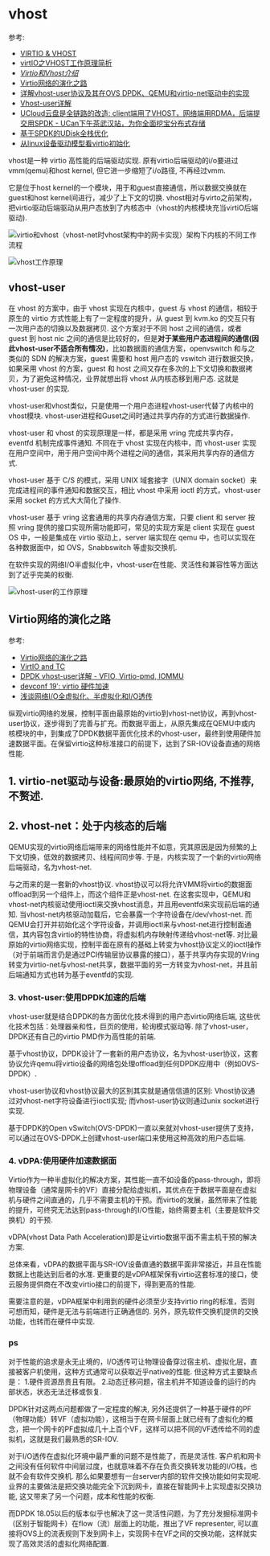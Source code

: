 # vhost
参考:
- [VIRTIO & VHOST](https://zhuanlan.zhihu.com/p/38370357)
- [virtIO之VHOST工作原理简析](https://www.cnblogs.com/ck1020/p/7204769.html)
- [*Virtio和Vhost介绍*](https://forum.huawei.com/enterprise/zh/thread-465473.html)
- [Virtio网络的演化之路](https://cloud.tencent.com/developer/article/1540284)
- [详解vhost-user协议及其在OVS DPDK、QEMU和virtio-net驱动中的实现](http://www.jeepxie.net/article/378987.html)
- [Vhost-user详解](https://www.jianshu.com/p/ae54cb57e608)
- [UCloud云盘是全链路的改造: client端用了VHOST，网络端用RDMA，后端提交用SPDK - UCan下午茶武汉站，为你全面挖宝分布式存储](http://www.ciotimes.com/index.php?m=content&c=index&a=app_show&catid=67&id=163237)
- [基于SPDK的UDisk全栈优化](/misc/pdf/io/02_Presentation_06_Full_Stack_Optimization_for_Udisk_with_SPDK_UCloud_Yutian.pdf)
- [从linux设备驱动模型看virtio初始化](http://blog.chinaunix.net/uid-28541347-id-5820032.html)

vhost是一种 virtio 高性能的后端驱动实现. 原有virtio后端驱动的i/o要进过vmm(qemu)和host kernel, 但它进一步缩短了i/o路径, 不再经过vmm.

它是位于host kernel的一个模块，用于和guest直接通信，所以数据交换就在guest和host kernel间进行，减少了上下文的切换. vhost相对与virto之前架构，把virtio驱动后端驱动从用户态放到了内核态中（vhost的内核模块充当virtiO后端驱动).

![virtio和vhost（vhost-net时vhost架构中的网卡实现）架构下内核的不同工作流程](/misc/img/virt/4nry30ay3h.jpeg)

![vhost工作原理](/misc/img/virt/905w5l04dt.jpeg)

## vhost-user
在 vhost 的方案中，由于 vhost 实现在内核中，guest 与 vhost 的通信，相较于原生的 virtio 方式性能上有了一定程度的提升，从 guest 到 kvm.ko 的交互只有一次用户态的切换以及数据拷贝. 这个方案对于不同 host 之间的通信，或者 guest 到 host nic 之间的通信是比较好的，但是**对于某些用户态进程间的通信(因此vhost-user不适合所有情况)**，比如数据面的通信方案，openvswitch 和与之类似的 SDN 的解决方案，guest 需要和 host 用户态的 vswitch 进行数据交换，如果采用 vhost 的方案，guest 和 host 之间又存在多次的上下文切换和数据拷贝，为了避免这种情况，业界就想出将 vhost 从内核态移到用户态. 这就是 vhost-user 的实现.

vhost-user和vhost类似，只是使用一个用户态进程vhost-user代替了内核中的vhost模块. vhost-user进程和Guset之间时通过共享内存的方式进行数据操作. 

vhost-user 和 vhost 的实现原理是一样，都是采用 vring 完成共享内存，eventfd 机制完成事件通知. 不同在于 vhost 实现在内核中，而 vhost-user 实现在用户空间中，用于用户空间中两个进程之间的通信，其采用共享内存的通信方式.

vhost-user 基于 C/S 的模式，采用 UNIX 域套接字（UNIX domain socket）来完成进程间的事件通知和数据交互，相比 vhost 中采用 ioctl 的方式，vhost-user 采用 socket 的方式大大简化了操作.

vhost-user 基于 vring 这套通用的共享内存通信方案，只要 client 和 server 按照 vring 提供的接口实现所需功能即可，常见的实现方案是 client 实现在 guest OS 中，一般是集成在 virtio 驱动上，server 端实现在 qemu 中，也可以实现在各种数据面中，如 OVS，Snabbswitch 等虚拟交换机.

在软件实现的网络I/O半虚拟化中，vhost-user在性能、灵活性和兼容性等方面达到了近乎完美的权衡.

![vhost-user的工作原理](/misc/img/virt/s5hebv5w16.jpeg)

## Virtio网络的演化之路 
参考:
- [Virtio网络的演化之路](https://www.sdnlab.com/24468.html)
- [VirtIO and TC](https://hackmd.io/@ebhFqyF8QryV_ZWAFURDhQ/HkQLV90yv)
- [DPDK vhost-user详解 -  VFIO, Virtio-pmd,  IOMMU](https://www.sdnlab.com/24470.html)
- [devconf 19′: virtio 硬件加速](http://tech.mytrix.me/2019/05/devconf-19-virtio-%E7%A1%AC%E4%BB%B6%E5%8A%A0%E9%80%9F/)
- [浅谈网络I/O全虚拟化、半虚拟化和I/O透传](https://ictyangye.github.io/virtualized-network-io/2019/03/31/virtualized-IO.html)

纵观virtio网络的发展，控制平面由最原始的virtio到vhost-net协议，再到vhost-user协议，逐步得到了完善与扩充。而数据平面上，从原先集成在QEMU中或内核模块的中，到集成了DPDK数据平面优化技术的vhost-user，最终到使用硬件加速数据平面。在保留virtio这种标准接口的前提下，达到了SR-IOV设备直通的网络性能.

## 1. virtio-net驱动与设备:最原始的virtio网络, 不推荐, 不赘述.

## 2. vhost-net：处于内核态的后端
QEMU实现的virtio网络后端带来的网络性能并不如意，究其原因是因为频繁的上下文切换，低效的数据拷贝、线程间同步等. 于是，内核实现了一个新的virtio网络后端驱动，名为vhost-net.

与之而来的是一套新的vhost协议. vhost协议可以将允许VMM将virtio的数据面offload到另一个组件上，而这个组件正是vhost-net. 在这套实现中，QEMU和vhost-net内核驱动使用ioctl来交换vhost消息，并且用eventfd来实现前后端的通知. 当vhost-net内核驱动加载后，它会暴露一个字符设备在/dev/vhost-net. 而QEMU会打开并初始化这个字符设备，并调用ioctl来与vhost-net进行控制面通信，其内容包含virtio的特性协商，将虚拟机内存映射传递给vhost-net等. 对比最原始的virtio网络实现，控制平面在原有的基础上转变为vhost协议定义的ioctl操作（对于前端而言仍是通过PCI传输层协议暴露的接口），基于共享内存实现的Vring转变为virtio-net与vhost-net共享，数据平面的另一方转变为vhost-net，并且前后端通知方式也转为基于eventfd的实现.

### 3. vhost-user:使用DPDK加速的后端
vhost-user就是结合DPDK的各方面优化技术得到的用户态virtio网络后端, 这些优化技术包括：处理器亲和性，巨页的使用，轮询模式驱动等. 除了vhost-user，DPDK还有自己的virtio PMD作为高性能的前端.

基于vhost协议，DPDK设计了一套新的用户态协议，名为vhost-user协议，这套协议允许qemu将virtio设备的网络包处理offload到任何DPDK应用中（例如OVS-DPDK）.

vhost-user协议和vhost协议最大的区别其实就是通信信道的区别: Vhost协议通过对vhost-net字符设备进行ioctl实现; 而vhost-user协议则通过unix socket进行实现.

基于DPDK的Open vSwitch(OVS-DPDK)一直以来就对vhost-user提供了支持，可以通过在OVS-DPDK上创建vhost-user端口来使用这种高效的用户态后端.

### 4. vDPA:使用硬件加速数据面
Virtio作为一种半虚拟化的解决方案，其性能一直不如设备的pass-through，即将物理设备（通常是网卡的VF）直接分配给虚拟机，其优点在于数据平面是在虚拟机与硬件之间直通的，几乎不需要主机的干预。而virtio的发展，虽然带来了性能的提升，可终究无法达到pass-through的I/O性能，始终需要主机（主要是软件交换机）的干预.

vDPA(vhost Data Path Acceleration)即是让virtio数据平面不需主机干预的解决方案.

总体来看，vDPA的数据平面与SR-IOV设备直通的数据平面非常接近，并且在性能数据上也能达到后者的水准. 更重要的是vDPA框架保有virtio这套标准的接口，使云服务提供商在不改变virtio接口的前提下，得到更高的性能.

需要注意的是，vDPA框架中利用到的硬件必须至少支持virtio ring的标准，否则可想而知，硬件是无法与前端进行正确通信的. 另外，原先软件交换机提供的交换功能，也转而在硬件中实现.

### ps
对于性能的追求是永无止境的，I/O透传可让物理设备穿过宿主机、虚拟化层，直接被客户机使用，这种方式通常可以获取近乎native的性能. 但这种方式主要缺点是： 1.硬件资源昂贵且有限。 2.动态迁移问题，宿主机并不知道设备的运行的内部状态，状态无法迁移或恢复.

DPDK针对这两点问题都做了一定程度的解决, 另外还提供了一种基于硬件的PF（物理功能）转VF（虚拟功能），这相当于在网卡层面上就已经有了虚拟化的概念，把一个网卡的PF虚拟成几十上百个VF，这样可以把不同的VF透传给不同的虚拟机，这就是我们最熟悉的SR-IOV.

对于I/O透传在虚拟化环境中最严重的问题不是性能了，而是灵活性. 客户机和网卡之间没有任何软件中间层过度，也就意味着不存在负责交换转发功能的I/O栈，也就不会有软件交换机. 那么如果要想有一台server内部的软件交换功能如何实现呢. 业界的主要做法是把交换功能完全下沉到网卡，直接在智能网卡上实现虚拟交换功能, 这又带来了另一个问题，成本和性能的权衡.

而DPDK 18.05以后的版本似乎也解决了这一灵活性问题，为了充分发掘标准网卡（区别于智能网卡）在flow（流）层面上的功能，推出了VF representer, 可以直接将OVS上的流表规则下发到网卡上，实现网卡在VF之间的交换功能，这样就实现了高效灵活的虚拟化网络配置.